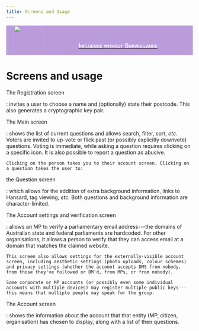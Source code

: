 ```yaml
---
title: Screens and Usage 
---
```


<a href="https://hackmd.io/peCERzhcRm-2HUtOGlgvRQ">
<div style="display: flex; align-items: flex-end; width=100%; background-color: #bb9cdb; justify-content: space-between">
    <img style="margin-left: 20px; height:80px" src="https://i.imgur.com/zbzGAzJ.png" />
    <p style="font: normal small-caps 900 16px sans-serif; color: white">
    Influence without Surveillance
    </p>
    <div style="clear:both;"></div>
</div>
</a>

# Screens and usage 

The Registration screen

:   invites a user to choose a name and (optionally) state their postcode. This also generates a cryptographic key pair.

The Main screen

:   shows the list of current questions and allows search, filter, sort, *etc.* Voters are invited to up-vote or flick past (or possibly explicitly downvote) questions. Voting is immediate, while asking a question requires clicking on a specific icon. It is also possible to report a question as abusive.

    Clicking on the person takes you to their account screen. Clicking on a question takes the user to:

the Question screen

:   which allows for the addition of extra background information, links to Hansard, tag viewing, *etc.* Both questions and background information are character-limited.

The Account settings and verification screen

:   allows an MP to verify a parliamentary email address---the domains of Australian state and federal parliaments are hardcoded. For other organisations, it allows a person to verify that they can access email at a domain that matches the claimed website.

    This screen also allows settings for the externally-visible account screen, including aesthetic settings (photo uploads, colour schemes) and privacy settings (whether the account accepts DMS from nobody, from those they've followed or DM'd, from MPs, or from nobody).

    Some corporate or MP accounts (or possibly even some individual accounts with multiple devices) may register multiple public keys---this means that multiple people may speak for the group.

The Account screen

:   shows the information about the account that that entity (MP,
    citizen, organisation) has chosen to display, along with a list of their questions.
